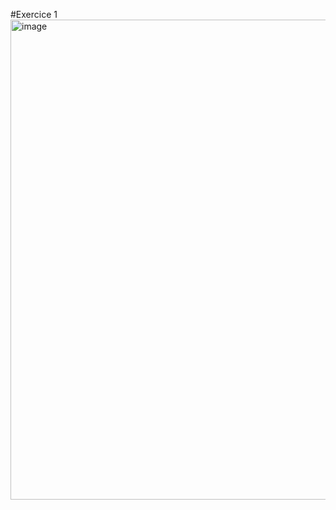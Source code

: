 #Exercice 1
<img width="1366" height="768" alt="image" src="https://github.com/user-attachments/assets/ae50ee94-10c3-4054-a599-748d0a20f99e" />
